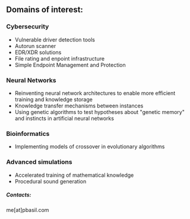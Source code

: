 ## Domains of interest:

### Cybersecurity
* Vulnerable driver detection tools
* Autorun scanner
* EDR/XDR solutions
* File rating and enpoint infrastructure
* Simple Endpoint Management and Protection

### Neural Networks
* Reinventing neural network architectures to enable more efficient training and knowledge storage
* Knowledge transfer mechanisms between instances
* Using genetic algorithms to test hypotheses about "genetic memory" and instincts in artificial neural networks

### Bioinformatics
* Implementing models of crossover in evolutionary algorithms
  
### Advanced simulations
* Accelerated training of mathematical knowledge
* Procedural sound generation


##### Contacts:
me[at]pbasil.com

